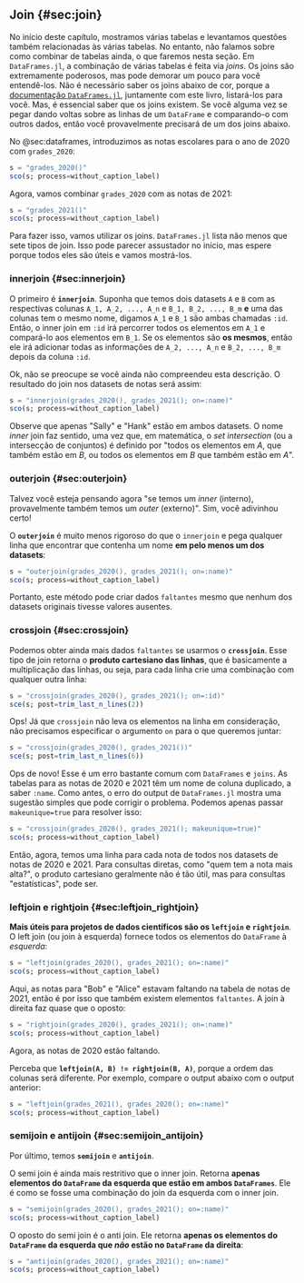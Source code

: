 ## Join {#sec:join}

No início deste capítulo, mostramos várias tabelas e levantamos questões também relacionadas às várias tabelas.
No entanto, não falamos sobre como combinar de tabelas ainda, o que faremos nesta seção.
Em `DataFrames.jl`, a combinação de várias tabelas é feita via _joins_.
Os joins são extremamente poderosos, mas pode demorar um pouco para você entendê-los.
Não é necessário saber os joins abaixo de cor, porque a [documentação `DataFrames.jl`](https://DataFrames.juliadata.org/stable/man/joins/), juntamente com este livro, listará-los para você.
Mas, é essencial saber que os joins existem.
Se você alguma vez se pegar dando voltas sobre as linhas de um `DataFrame` e comparando-o com outros dados, então você provavelmente precisará de um dos joins abaixo.

No @sec:dataframes, introduzimos as notas escolares para o ano de 2020 com `grades_2020`:

```jl
s = "grades_2020()"
sco(s; process=without_caption_label)
```

Agora, vamos combinar `grades_2020` com as notas de 2021:

```jl
s = "grades_2021()"
sco(s; process=without_caption_label)
```

Para fazer isso, vamos utilizar os joins.
`DataFrames.jl` lista não menos que sete tipos de join.
Isso pode parecer assustador no início, mas espere porque todos eles são úteis e vamos mostrá-los.

### innerjoin {#sec:innerjoin}

O primeiro é **`innerjoin`**.
Suponha que temos dois datasets `A` e `B` com as respectivas colunas `A_1, A_2, ..., A_n` e `B_1, B_2, ..., B_m` **e** uma das colunas tem o mesmo nome, digamos `A_1` e `B_1` são ambas chamadas `:id`.
Então, o inner join em `:id` irá percorrer todos os elementos em `A_1` e compará-lo aos elementos em `B_1`.
Se os elementos são **os mesmos**, então ele irá adicionar todas as informações de `A_2, ..., A_n` e `B_2, ..., B_m` depois da coluna `:id`.

Ok, não se preocupe se você ainda não compreendeu esta descrição.
O resultado do join nos datasets de notas será assim:

```jl
s = "innerjoin(grades_2020(), grades_2021(); on=:name)"
sco(s; process=without_caption_label)
```

Observe que apenas "Sally" e "Hank" estão em ambos datasets.
O nome _inner_ join faz sentido, uma vez que, em matemática, o _set intersection_ (ou a intersecção de conjuntos) é definido por "todos os elementos em $A$, que também estão em $B$, ou todos os elementos em $B$ que também estão em $A$".

### outerjoin {#sec:outerjoin}

Talvez você esteja pensando agora "se temos um _inner_ (interno), provavelmente também temos um _outer_ (externo)".
Sim, você adivinhou certo!

O **`outerjoin`** é muito menos rigoroso do que o `innerjoin` e pega qualquer linha que encontrar que contenha um nome **em pelo menos um dos datasets**:

```jl
s = "outerjoin(grades_2020(), grades_2021(); on=:name)"
sco(s; process=without_caption_label)
```

Portanto, este método pode criar dados `faltantes` mesmo que nenhum dos datasets originais tivesse valores ausentes.

### crossjoin {#sec:crossjoin}

Podemos obter ainda mais dados `faltantes` se usarmos o **`crossjoin`**.
Esse tipo de join retorna o **produto cartesiano das linhas**, que é basicamente a multiplicação das linhas, ou seja, para cada linha crie uma combinação com qualquer outra linha:

```jl
s = "crossjoin(grades_2020(), grades_2021(); on=:id)"
sce(s; post=trim_last_n_lines(2))
```

Ops!
Já que `crossjoin` não leva os elementos na linha em consideração, não precisamos especificar o argumento `on` para o que queremos juntar:

```jl
s = "crossjoin(grades_2020(), grades_2021())"
sce(s; post=trim_last_n_lines(6))
```

Ops de novo!
Esse é um erro bastante comum com `DataFrames` e `joins`.
As tabelas para as notas de 2020 e 2021 têm um nome de coluna duplicado, a saber `:name`.
Como antes, o erro do output de `DataFrames.jl` mostra uma sugestão simples que pode corrigir o problema.
Podemos apenas passar `makeunique=true` para resolver isso:

```jl
s = "crossjoin(grades_2020(), grades_2021(); makeunique=true)"
sco(s; process=without_caption_label)
```

Então, agora, temos uma linha para cada nota de todos nos datasets de notas de 2020 e 2021.
Para consultas diretas, como "quem tem a nota mais alta?", o produto cartesiano geralmente não é tão útil, mas para consultas "estatísticas", pode ser.

### leftjoin e rightjoin {#sec:leftjoin_rightjoin}

**Mais úteis para projetos de dados científicos são os `leftjoin` e `rightjoin`**.
O left join (ou join à esquerda) fornece todos os elementos do `DataFrame` à _esquerda_:

```jl
s = "leftjoin(grades_2020(), grades_2021(); on=:name)"
sco(s; process=without_caption_label)
```

Aqui, as notas para "Bob" e "Alice" estavam faltando na tabela de notas de 2021, então é por isso que também existem elementos `faltantes`.
A join à direita faz quase que o oposto:

```jl
s = "rightjoin(grades_2020(), grades_2021(); on=:name)"
sco(s; process=without_caption_label)
```

Agora, as notas de 2020 estão faltando.

Perceba que **`leftjoin(A, B) != rightjoin(B, A)`**, porque a ordem das colunas será diferente.
Por exemplo, compare o output abaixo com o output anterior:

```jl
s = "leftjoin(grades_2021(), grades_2020(); on=:name)"
sco(s; process=without_caption_label)
```

### semijoin e antijoin {#sec:semijoin_antijoin}

Por último, temos **`semijoin`** e **`antijoin`**.

O semi join é ainda mais restritivo que o inner join.
Retorna **apenas elementos do `DataFrame` da esquerda que estão em ambos `DataFrames`**.
Ele é como se fosse uma combinação do join da esquerda com o inner join.

```jl
s = "semijoin(grades_2020(), grades_2021(); on=:name)"
sco(s; process=without_caption_label)
```

O oposto do semi join é o anti join.
Ele retorna **apenas os elementos do `DataFrame` da esquerda que *não* estão no `DataFrame` da direita**:

```jl
s = "antijoin(grades_2020(), grades_2021(); on=:name)"
sco(s; process=without_caption_label)
```
